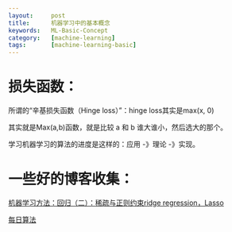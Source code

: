 ```yaml
---
layout:     post
title:      机器学习中的基本概念
keywords:   ML-Basic-Concept
category:   [machine-learning]
tags:       [machine-learning-basic]
---
```




# 损失函数：

所谓的“辛基损失函数（Hinge loss）”：hinge loss其实是max(x, 0)

其实就是Max(a,b)函数，就是比较 a 和 b 谁大谁小，然后选大的那个。




学习机器学习的算法的进度是这样的：应用 -》理论 -》实现。




# 一些好的博客收集：

[机器学习方法：回归（二）：稀疏与正则约束ridge regression，Lasso](http://blog.csdn.net/xbinworld/article/details/44276389)

[每日算法](http://blog.csdn.net/column/details/algorithmeveryday.html)


